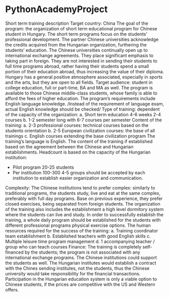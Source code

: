 # PythonAcademyProject
Short term training description
Target country: China
The goal of the program:  the organization of short term educational program for Chinese student in Hungary. The short term programs focus on the students’ professional development. The partner Chinese universities acknowledge the credits acquired from the Hungarian organization, furthering the students’ education.
The Chinese universities continually open up to international exchange agreements. They place significant emphasis to taking part in foreign. They are not interested in sending their students to full time programs abroad, rather having their students spend a small portion of their education abroad, thus increasing the value of their diploma. Hungary has a general positive atmosphere associated, especially in sports and the arts, but they are open to all fields. 
Target audience: student in college education, full or part-time, BA and MA as well. The program is available to those Chinese middle-class students, whose family is able to afford the fees of higher education. The program’s requirements include English language knowledge. /Instead of the requirement of language exam, actual English knowledge should be checked/ 
Type of training: dependent of the capacity of the organization: 
a.	Short term education 4-6 weeks 2-4 courses
b.	1-2 semester long with 6-7 courses per semester
Content of the training:
a.	2-3 professional courses: technical courses based on the students orientation
b.	2-5 European civilization courses: the base of all trainings
c.	English courses extending the base civilization program
The training’s language is English.
The content of the training if established based on the agreement between the Chinese and Hungarian establishments.
Headcount is based on the capacity of the Hungarian institution:
-	Pilot program 20-25 students
-	Per institution 100-300
4-5 groups should be accepted by each institution to establish easier organization and communication.

Complexity: The Chinese institutions tend to prefer complex: similarly to traditional programs, the students study, live and eat at the same complex, preferably with full day programs.
Base on previous experience, they prefer closed exercises, being separated from foreign students. The organization of the training also includes the establishment a high level dormitory system where the students can live and study. 
In order to successfully establish the training, a whole daily program should be established for the students with different professional programs physical exercise options. 
The human resources required for the success of the training:
a.	Training coordinator team establishment
b.	Established teachers with good English skills
c.	Multiple leisure time program management
d.	1 accompanying teacher / group who can teach courses
Finance:
The training is completely self-financed by the students; the program is not associated with any international exchange programs. The Chinese institutions could support the students as well. The Hungarian institutes would establish a contract with the Chines sending institutes, not the students, thus the Chinese university would take responsibility for the financial transactions. Participation in the Hungarian education system is only a viable option to Chinese students, if the prices are competitive with the US and Western offers.
